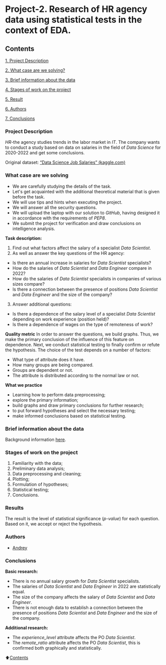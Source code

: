 # Project-2. Research of HR agency data using statistical tests in the context of EDA.

## Contents
[1. Project Description](https://github.com/Axewyl/HR-Agency-Research/tree/master/english_version/README.md#Project-Description)

[2. What case are we solving?](https://github.com/Axewyl/HR-Agency-Research/tree/master/english_version/README.md#What-case-are-we-solving)

[3. Brief information about the data](https://github.com/Axewyl/HR-Agency-Research/tree/master/english_version/README.md#Brief-information-about-the-data)

[4. Stages of work on the project](https://github.com/Axewyl/HR-Agency-Research/tree/master/english_version/README.md#Stages-of-work-on-the-project)

[5. Result](https://github.com/Axewyl/HR-Agency-Research/tree/master/english_version/README.md#Results)

[6. Authors](https://github.com/Axewyl/HR-Agency-Research/tree/master/english_version/README.md#Authors)

[7. Conclusions](https://github.com/Axewyl/HR-Agency-Research/tree/master/english_version/README.md#Conclusions)

### Project Description
*HR*-the agency studies trends in the labor market in *IT*. The company wants to conduct a study based on data on salaries in the field of *Data Science* for 2020-2022 and get some conclusions.

Original dataset: [“Data Science Job Salaries” (kaggle.com)](https://www.kaggle.com/datasets/ruchi798/data-science-job-salaries)

### What case are we solving
- We are carefully studying the details of the task.
- Let's get acquainted with the additional theoretical material that is given before the task.
- We will use tips and hints when executing the project.
- We will answer all the security questions.
- We will upload the laptop with our solution to *GitHub*, having designed it in accordance with the requirements of *PEP8*.
- We submit the project for verification and draw conclusions on intelligence analysis.

**Task description:**
1. Find out what factors affect the salary of a specialist *Data Scientist*.
2. As well as answer the key questions of the HR agency:
- Is there an annual increase in salaries for *Data Scientist* specialists?
- How do the salaries of *Data Scientist* and *Data Engineer* compare in 2022?
- How do the salaries of *Data Scientist* specialists in companies of various sizes compare?
- Is there a connection between the presence of positions *Data Scientist* and *Data Engineer* and the size of the company?
3. Answer additional questions:
- Is there a dependence of the salary level of a specialist *Data Scientist* depending on work experience (position held)?
- Is there a dependence of wages on the type of remoteness of work?

**Quality metric**
In order to answer the questions, we build graphs. Thus, we make the primary conclusion of the influence of this feature on dependence. Next, we conduct statistical testing to finally confirm or refute the hypothesis.
The choice of the test depends on a number of factors:
- What type of attribute does it have.
- How many groups are being compared.
- Groups are dependent or not.
- The attribute is distributed according to the normal law or not.

**What we practice**
- Learning how to perform data preprocessing;
- explore the primary information;
- build graphs and draw primary conclusions for further research;
- to put forward hypotheses and select the necessary testing;
- make informed conclusions based on statistical testing.

### Brief information about the data
Background information [here](https://www.kaggle.com/datasets/ruchi798/data-science-job-salaries).

### Stages of work on the project
1. Familiarity with the data;
2. Preliminary data analysis;
3. Data preprocessing and cleaning;
4. Plotting;
5. Formulation of hypotheses;
6. Statistical testing;
7. Conclusions.

### Results
The result is the level of statistical significance (*p-value*) for each question. Based on it, we accept or reject the hypothesis.

### Authors
- [Andrey](https://t.me/Axewyl)

### Conclusions
**Basic research:**
- There is no annual salary growth for *Data Scientist* specialists.
- The salaries of *Data Scientist* and *Data Engineer* in 2022 are statistically equal.
- The size of the company affects the salary of *Data Scientist* and *Data Engineer*.
- There is not enough data to establish a connection between the presence of positions *Data Scientist* and *Data Engineer* and the size of the company.

**Additional research:**
- The *experience_level* attribute affects the PO *Data Scientist*.
- The *remote_ratio* attribute affects the PO *Data Scientist*, this is confirmed both graphically and statistically.

:arrow_up:[Contents](https://github.com/Axewyl/HR-Agency-Research/tree/master/english_version/README.md#Contents)

